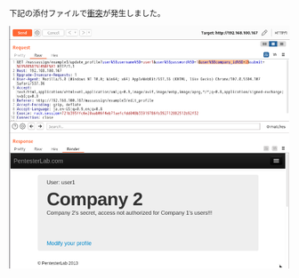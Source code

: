下記の添付ファイルで[衝突](https://joplinapp.org/conflict/)が発生しました。

![143e7ef576e3c12fb94d6efbb0b2f1ff.png](../_resources/143e7ef576e3c12fb94d6efbb0b2f1ff.png)